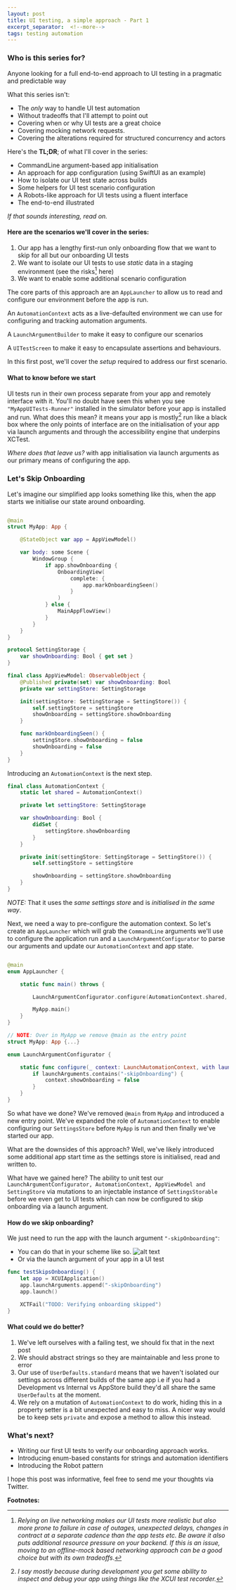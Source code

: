 ```yaml
---
layout: post
title: UI testing, a simple approach - Part 1
excerpt_separator:  <!--more-->
tags: testing automation
---
```



### Who is this series for?

Anyone looking for a full end-to-end approach to UI testing in a pragmatic and predictable way

What this series isn't:

* The _only_ way to handle UI test automation
* Without tradeoffs that I'll attempt to point out
* Covering when or why UI tests are a great choice
* Covering mocking network requests.
* Covering the alterations required for structured concurrency and actors

Here's the **TL;DR**; of what I'll cover in the series:

* CommandLine argument-based app initialisation
* An approach for app configuration (using SwiftUI as an example)
* How to isolate our UI test state across builds
* Some helpers for UI test scenario configuration
* A Robots-like approach for UI tests using a fluent interface
* The end-to-end illustrated

_If that sounds interesting, read on._

#### Here are the scenarios we'll cover in the series:

1. Our app has a lengthy first-run only onboarding flow that we want to skip for all but our onboarding UI tests
2. We want to isolate our UI tests to use _static_ data in a staging environment (see the risks[^1] here)
3. We want to enable some additional scenario configuration

The core parts of this approach are an `AppLauncher` to allow us to read and configure our environment before the app is run.

An `AutomationContext` acts as a live-defaulted environment we can use for configuring and tracking automation arguments.

A `LaunchArgumentBuilder` to make it easy to configure our scenarios

A `UITestScreen` to make it easy to encapsulate assertions and behaviours.

In this first post, we'll cover the _setup_ required to address our first scenario.

#### What to know before we start

UI tests run in their own process separate from your app and remotely interface with it. You'll no doubt have seen this when you see `"MyAppUITests-Runner"` installed in the simulator before your app is installed and run.
What does this mean? it means your app is mostly[^2] run like a black box where the only points of interface are on the initialisation of your app via launch arguments and through the accessibility engine that underpins XCTest.

_Where does that leave us?_ with app initialisation via launch arguments as our primary means of configuring the app.

### Let's Skip Onboarding
Let's imagine our simplified app looks something like this, when the app starts we initialise our state around onboarding.

``` swift

@main
struct MyApp: App {

    @StateObject var app = AppViewModel()

    var body: some Scene {
        WindowGroup {
            if app.showOnboarding {
                OnboardingView(
                    complete: {
                        app.markOnboardingSeen()
                    }
                )
            } else {
                MainAppFlowView()
            }
        }
    }
}

protocol SettingStorage {
    var showOnboarding: Bool { get set }
}

final class AppViewModel: ObservableObject {
    @Published private(set) var showOnboarding: Bool
    private var settingStore: SettingStorage

    init(settingStore: SettingStorage = SettingStore()) {
        self.settingStore = settingStore
        showOnboarding = settingStore.showOnboarding
    }

    func markOnboardingSeen() {
        settingStore.showOnboarding = false
        showOnboarding = false
    }
}

```

Introducing an `AutomationContext` is the next step.
``` swift
final class AutomationContext {
    static let shared = AutomationContext()

    private let settingStore: SettingStorage

    var showOnboarding: Bool {
        didSet {
            settingStore.showOnboarding
        }
    }

    private init(settingStore: SettingStorage = SettingStore()) {
        self.settingStore = settingStore

        showOnboarding = settingStore.showOnboarding
    }
}
```

*NOTE:* That it uses the _same settings store_ and is _initialised in the same way_.

Next, we need a way to pre-configure the automation context.
So let's create an `AppLauncher` which will grab the `CommandLine` arguments we'll use to configure the application run and a `LaunchArgumentConfigurator` to parse our arguments and update our `AutomationContext` and app state.

``` swift

@main
enum AppLauncher {

    static func main() throws {

        LaunchArgumentConfigurator.configure(AutomationContext.shared, with: CommandLine.arguments)

        MyApp.main()
    }
}

// NOTE: Over in MyApp we remove @main as the entry point
struct MyApp: App {...}

enum LaunchArgumentConfigurator {

    static func configure(_ context: LaunchAutomationContext, with launchArguments: [String]) {
    	if launchArguments.contains("-skipOnboarding") {
            context.showOnboarding = false
        }
    }
}
```

So what have we done? We've removed `@main` from `MyApp` and introduced a new entry point.
We've expanded the role of `AutomationContext` to enable configuring our `SettingsStore` before `MyApp` is run and then finally we've started our app.

What are the downsides of this approach? Well, we've likely introduced some additional app start time as the settings store is initialised, read and written to.

What have we gained here? The ability to unit test our `LaunchArgumentConfigurator, AutomationContext, AppViewModel and SettingStore` via mutations to an injectable instance of `SettingsStorable` before we even get to UI tests which can now be configured to skip onboarding via a launch argument.

#### How do we skip onboarding?
We just need to run the app with the launch argument `"-skipOnboarding"`:
- You can do that in your scheme like so. ![alt text](/assets/images/ui-automation-scheme-arguments.png "Scheme > Run > Arguments > Arguments Passed On Launch showing our skip onboarding flag")
- Or via the launch argument of your app in a UI test
``` swift
func testSkipsOnboarding() {
    let app = XCUIApplication()
    app.launchArguments.append("-skipOnboarding")
    app.launch()

    XCTFail("TODO: Verifying onboarding skipped")
}
```

#### What could we do better?

1. We've left ourselves with a failing test, we should fix that in the next post
2. We should abstract strings so they are maintainable and less prone to error
3. Our use of `UserDefaults.standard` means that we haven't isolated our settings across different builds of the same app i.e if you had a Development vs Internal vs AppStore build they'd all share the same `UserDefaults` at the moment.
4. We rely on a mutation of `AutomationContext` to do work, hiding this in a property setter is a bit unexpected and easy to miss. A nicer way would be to keep sets `private` and expose a method to allow this instead.

### What's next?

* Writing our first UI tests to verify our onboarding approach works.
* Introducing enum-based constants for strings and automation identifiers
* Introducing the Robot pattern

I hope this post was informative, feel free to send me your thoughts via Twitter.


**Footnotes:**

[^1]: _Relying on live networking makes our UI tests more realistic but also more prone to failure in case of outages, unexpected delays, changes in contract at a separate cadence than the app tests etc. Be aware it also puts additional resource pressure on your backend. If this is an issue, moving to an offline-mock based networking approach can be a good choice but with its own tradeoffs._
[^2]: _I say mostly because during development you get some ability to inspect and debug your app using things like the XCUI test recorder._

